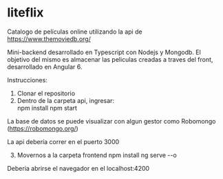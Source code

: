 # liteflix
Catalogo de películas online utilizando la api de https://www.themoviedb.org/

Mini-backend desarrollado en Typescript con Nodejs y Mongodb. 
El objetivo del mismo es almacenar las peliculas creadas a traves del front, desarrollado en Angular 6. 

Instrucciones:
1) Clonar el repositorio
2) Dentro de la carpeta api, ingresar:  
npm install
npm start

La base de datos se puede visualizar con algun gestor como Robomongo (https://robomongo.org/)

La api debería correr en el puerto 3000

3) Movernos a la carpeta frontend
npm install
ng serve --o

Deberia abrirse el navegador en el localhost:4200


